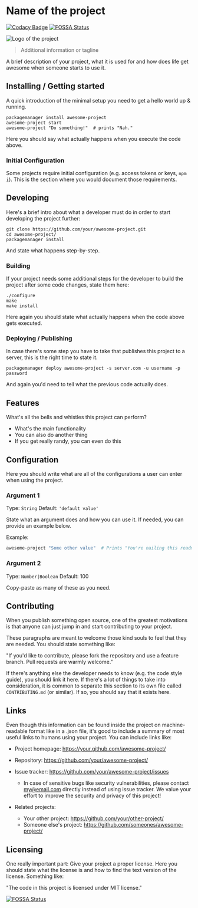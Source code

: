 # Name of the project

[![Codacy Badge](https://api.codacy.com/project/badge/Grade/4f5556ea0f614b1397fe2be557d5f9fe)](https://app.codacy.com/manual/vadimbakaev/scala-fast-start?utm_source=github.com&utm_medium=referral&utm_content=vadimbakaev/scala-fast-start&utm_campaign=Badge_Grade_Dashboard)
[![FOSSA Status](https://app.fossa.com/api/projects/git%2Bgithub.com%2Fvadimbakaev%2Fscala-fast-start.svg?type=shield)](https://app.fossa.com/projects/git%2Bgithub.com%2Fvadimbakaev%2Fscala-fast-start?ref=badge_shield)

![Logo of the project](https://raw.githubusercontent.com/jehna/readme-best-practices/master/sample-logo.png)

> Additional information or tagline

A brief description of your project, what it is used for and how does life get
awesome when someone starts to use it.

## Installing / Getting started

A quick introduction of the minimal setup you need to get a hello world up &
running.

```shell
packagemanager install awesome-project
awesome-project start
awesome-project "Do something!"  # prints "Nah."
```

Here you should say what actually happens when you execute the code above.

### Initial Configuration

Some projects require initial configuration (e.g. access tokens or keys, `npm i`).
This is the section where you would document those requirements.

## Developing

Here's a brief intro about what a developer must do in order to start developing
the project further:

```shell
git clone https://github.com/your/awesome-project.git
cd awesome-project/
packagemanager install
```

And state what happens step-by-step.

### Building

If your project needs some additional steps for the developer to build the
project after some code changes, state them here:

```shell
./configure
make
make install
```

Here again you should state what actually happens when the code above gets
executed.

### Deploying / Publishing

In case there's some step you have to take that publishes this project to a
server, this is the right time to state it.

```shell
packagemanager deploy awesome-project -s server.com -u username -p password
```

And again you'd need to tell what the previous code actually does.

## Features

What's all the bells and whistles this project can perform?

*   What's the main functionality
*   You can also do another thing
*   If you get really randy, you can even do this

## Configuration

Here you should write what are all of the configurations a user can enter when
using the project.

### Argument 1

Type: `String`
Default: `'default value'`

State what an argument does and how you can use it. If needed, you can provide
an example below.

Example:

```bash
awesome-project "Some other value"  # Prints "You're nailing this readme!"
```

### Argument 2

Type: `Number|Boolean`
Default: 100

Copy-paste as many of these as you need.

## Contributing

When you publish something open source, one of the greatest motivations is that
anyone can just jump in and start contributing to your project.

These paragraphs are meant to welcome those kind souls to feel that they are
needed. You should state something like:

"If you'd like to contribute, please fork the repository and use a feature
branch. Pull requests are warmly welcome."

If there's anything else the developer needs to know (e.g. the code style
guide), you should link it here. If there's a lot of things to take into
consideration, it is common to separate this section to its own file called
`CONTRIBUTING.md` (or similar). If so, you should say that it exists here.

## Links

Even though this information can be found inside the project on machine-readable
format like in a .json file, it's good to include a summary of most useful
links to humans using your project. You can include links like:

*   Project homepage: <https://your.github.com/awesome-project/>

*   Repository: <https://github.com/your/awesome-project/>

*   Issue tracker: <https://github.com/your/awesome-project/issues>

    *   In case of sensitive bugs like security vulnerabilities, please contact
        my@email.com directly instead of using issue tracker. We value your effort
        to improve the security and privacy of this project!

*   Related projects:

    *   Your other project: <https://github.com/your/other-project/>
    *   Someone else's project: <https://github.com/someones/awesome-project/>

## Licensing

One really important part: Give your project a proper license. Here you should
state what the license is and how to find the text version of the license.
Something like:

"The code in this project is licensed under MIT license."


[![FOSSA Status](https://app.fossa.com/api/projects/git%2Bgithub.com%2Fvadimbakaev%2Fscala-fast-start.svg?type=large)](https://app.fossa.com/projects/git%2Bgithub.com%2Fvadimbakaev%2Fscala-fast-start?ref=badge_large)